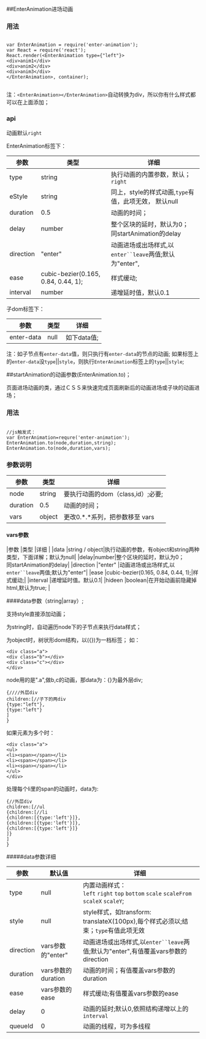 ##EnterAnimation进场动画

### 用法
<pre><code>
var EnterAnimation = require('enter-animation');
var React = require('react');
React.render(&lt;EnterAnimation type={"left"}&gt
&lt;div&gtanim1&lt;/div&gt
&lt;div&gtanim2&lt;/div&gt
&lt;div&gtanim3&lt;/div&gt
&lt;/EnterAnimation&gt, container);

</code></pre>

注：`<EnterAnimation></EnterAnimation>`自动转换为div，所以你有什么样式都可以在上面添加；

### api
动画默认`right`

EnterAnimation标签下：


|参数             |类型    |详细                                                 |
|-----------------|-------|----------------------------------------------------|
|type|string|执行动画的内置参数，默认；`right`  |
|eStyle|string|同上，style的样式动画,`type`有值，此项无效， 默认null|
|duration    |0.5             |动画的时间；|
|delay|number|整个区块的延时，默认为0；</br>同startAnimation的delay|
|direction   |"enter"         |动画进场或出场样式,以`enter``leave`两值;默认为"enter",|
|ease             |cubic-bezier(0.165, 0.84, 0.44, 1);|样式缓动;|
|interval|number|递增延时值，默认0.1|


子dom标签下：


|参数             |类型    |详细                                                 |
|-----------------|-------|----------------------------------------------------|
|enter-data       |null            |如下data值;|

注：如子节点有`enter-data`值，则只执行有`enter-data`的节点的动画;
如果标签上的`enter-data`没`type`||`style`，则执行`EnterAnimation`标签上的`type`||`style`;

##startAnimation的动画参数(EnterAnimation.to)；

页面进场动画的类，通过ＣＳＳ来快速完成页面刷新后的动画进场或子块的动画进场；

### 用法
<pre><code>
//js触发式：
var EnterAnimation=requre('enter-animation');
EnterAnimation.to(node,duration,string);
EnterAnimation.to(node,duration,vars);</code></pre>

### 参数说明

|参数             |类型    |详细                                                 |
|-----------------|-------|----------------------------------------------------|
|node             |string|要执行动画的dom（class,id）;必要;  |
|duration    |0.5             |动画的时间；|
|vars|object|更改0.*.*系列，把参数移至 vars |

#### vars参数
|参数             |类型    |详细                                                 |
|data             |string / object|执行动画的参数，有object和string两种类型，下面详解；默认为null|
|delay|number|整个区块的延时，默认为0；</br>同startAnimation的delay|
|direction   |"enter"         |动画进场或出场样式,以`enter``leave`两值;默认为"enter"|
|ease             |cubic-bezier(0.165, 0.84, 0.44, 1);|样式缓动;|
|interval         |递增延时值。默认0.1|
|hideen           |boolean|在开始动画前隐藏掉html,默认为true;                     |

####data参数（string|array）;

支持style直接添加动画；

为string时，自动遍历node下的子节点来执行data样式；

为object时，树状形dom结构，以({})为一档标签；
如：

<pre><code>&lt;div class="a"&gt;
&lt;div class="b"&gt;&lt;/div&gt;
&lt;div class="c"&gt;&lt;/div&gt;
&lt;/div&gt;</code></pre>

node用的是".a",做b,c的动画，那data为：{}为最外层div;
<pre><code>{////外层div
children:[//子下的两div
{type:"left"},
{type:"left"}
]
}</code></pre>

如果元素为多个时：

<pre><code>&lt;div class="a"&gt;
&lt;ul&gt;
&lt;li&gt;&lt;span&gt;&lt;/span&gt;&lt;/li&gt;
&lt;li&gt;&lt;span&gt;&lt;/span&gt;&lt;/li&gt;
&lt;li&gt;&lt;span&gt;&lt;/span&gt;&lt;/li&gt;
&lt;/ul&gt;
&lt;/div&gt;</code></pre>

处理每个li里的span的动画时，data为:

<pre><code>{//外层div
children:[//ul
{children:[//li
{children:[{type:'left'}]},
{children:[{type:'left'}]},
{children:[{type:'left'}]}
]}
]
}</code></pre>


#####data参数详细

|参数             |默认值           |详细                                                 |
|-----------------|----------------|----------------------------------------------------|
|type            |null            |内置动画样式：<br/>`left` `right` `top` `bottom` `scale` `scaleFrom` `scaleX` `scaleY`;|
|style            |null           |style样式，如transform: translateX(100px),每个样式必须以;结束；`type`有值此项无效|
|direction        |vars参数的"enter"         |动画进场或出场样式,以`enter``leave`两值;默认为"enter",有值覆盖vars参数的direction|
|duration         |vars参数的duration             |动画的时间；有值覆盖vars参数的duration|
|ease             |vars参数的ease|样式缓动;有值覆盖vars参数的ease|
|delay            |0               |动画的延时;默认0,依照结构递增以上的`interval`|
|queueId          |0               |动画的线程，可为多线程|
